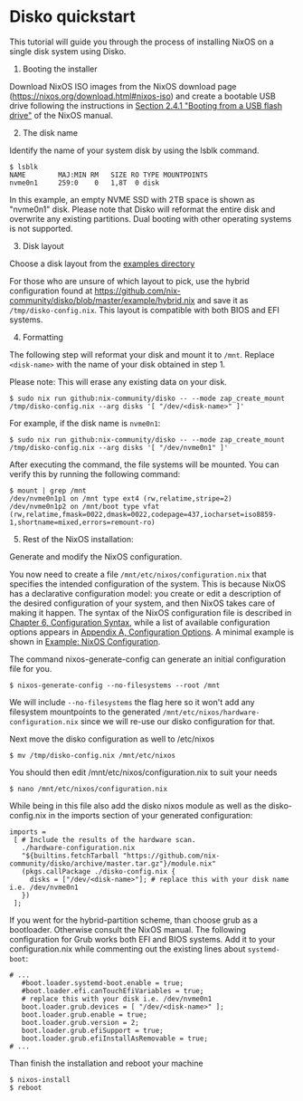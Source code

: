 # Disko quickstart

This tutorial will guide you through the process of installing NixOS on a single
disk system using Disko.

1. Booting the installer

Download NixOS ISO images from the NixOS download page
(https://nixos.org/download.html#nixos-iso) and create a bootable USB drive
following the instructions in [Section 2.4.1 "Booting from a USB flash drive"](https://nixos.org/manual/nixos/stable/index.html#sec-booting-from-usb)
of the NixOS manual.

2. The disk name

Identify the name of your system disk by using the lsblk command.

```
$ lsblk
NAME        MAJ:MIN RM   SIZE RO TYPE MOUNTPOINTS
nvme0n1     259:0    0   1,8T  0 disk
```

In this example, an empty NVME SSD with 2TB space is shown as "nvme0n1" disk.
Please note that Disko will reformat the entire disk and overwrite any existing
partitions. Dual booting with other operating systems is not supported.


3. Disk layout

Choose a disk layout from the [examples directory](https://github.com/nix-community/disko/tree/master/example)

For those who are unsure of which layout to pick, use the hybrid configuration
found at https://github.com/nix-community/disko/blob/master/example/hybrid.nix
and save it as `/tmp/disko-config.nix`. This layout is compatible with both BIOS
and EFI systems.

4. Formatting

The following step will reformat your disk and mount it to `/mnt`. Replace `<disk-name>` with the name of your disk obtained in step 1.

Please note: This will erase any existing data on your disk.

```
$ sudo nix run github:nix-community/disko -- --mode zap_create_mount /tmp/disko-config.nix --arg disks '[ "/dev/<disk-name>" ]'
```

For example, if the disk name is `nvme0n1`:

```
$ sudo nix run github:nix-community/disko -- --mode zap_create_mount /tmp/disko-config.nix --arg disks '[ "/dev/nvme0n1" ]'
```


After executing the command, the file systems will be mounted. You can verify
this by running the following command:

```
$ mount | grep /mnt
/dev/nvme0n1p1 on /mnt type ext4 (rw,relatime,stripe=2)
/dev/nvme0n1p2 on /mnt/boot type vfat (rw,relatime,fmask=0022,dmask=0022,codepage=437,iocharset=iso8859-1,shortname=mixed,errors=remount-ro)
```

5. Rest of the NixOS installation:

Generate and modify the NixOS configuration.

You now need to create a file `/mnt/etc/nixos/configuration.nix` that specifies
the intended configuration of the system. This is because NixOS has a
declarative configuration model: you create or edit a description of the desired
configuration of your system, and then NixOS takes care of making it happen. The
syntax of the NixOS configuration file is described in
[Chapter 6, Configuration Syntax](https://nixos.org/manual/nixos/stable/index.html#sec-configuration-syntax),
while a list of available configuration options appears in
[Appendix A, Configuration Options](https://nixos.org/manual/nixos/stable/options.html).
A minimal example is shown in
[Example: NixOS Configuration](https://nixos.org/manual/nixos/stable/index.html#ex-config).

The command nixos-generate-config can generate an initial configuration file for
you.

```
$ nixos-generate-config --no-filesystems --root /mnt
```

We will include `--no-filesystems` the flag here so it won't add any filesystem
mountpoints to the generated `/mnt/etc/nixos/hardware-configuration.nix` since
we will re-use our disko configuration for that.

Next move the disko configuration as well to /etc/nixos

```
$ mv /tmp/disko-config.nix /mnt/etc/nixos
```

You should then edit /mnt/etc/nixos/configuration.nix to suit your needs

```
$ nano /mnt/etc/nixos/configuration.nix
```

While being in this file also add the disko nixos module as well as the
disko-config.nix in the imports section of your generated configuration:

```
imports =
 [ # Include the results of the hardware scan.
   ./hardware-configuration.nix
   "${builtins.fetchTarball "https://github.com/nix-community/disko/archive/master.tar.gz"}/module.nix"
   (pkgs.callPackage ./disko-config.nix {
     disks = ["/dev/<disk-name>"]; # replace this with your disk name i.e. /dev/nvme0n1
   })
 ];
```

If you went for the hybrid-partition scheme, than choose grub as a bootloader.
Otherwise consult the NixOS manual. The following configuration for Grub works
both EFI and BIOS systems. Add it to your configuration.nix while commenting out
the existing lines about `systemd-boot`:

```
# ...
   #boot.loader.systemd-boot.enable = true;
   #boot.loader.efi.canTouchEfiVariables = true;
   # replace this with your disk i.e. /dev/nvme0n1
   boot.loader.grub.devices = [ "/dev/<disk-name>" ];
   boot.loader.grub.enable = true;
   boot.loader.grub.version = 2;
   boot.loader.grub.efiSupport = true;
   boot.loader.grub.efiInstallAsRemovable = true;
# ...
```

Than finish the installation and reboot your machine

```
$ nixos-install
$ reboot
```
